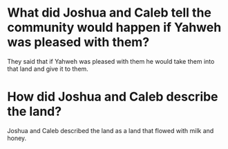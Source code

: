# What did Joshua and Caleb tell the community would happen if Yahweh was pleased with them?

They said that if Yahweh was pleased with them he would take them into that land and give it to them.

# How did Joshua and Caleb describe the land?

Joshua and Caleb described the land as a land that flowed with milk and honey.
